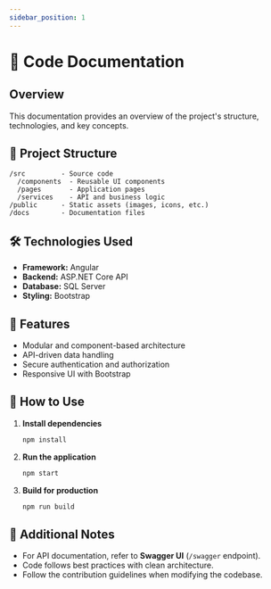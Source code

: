 ```yaml
---
sidebar_position: 1
---
```


# 📘 Code Documentation

## Overview

This documentation provides an overview of the project's structure, technologies, and key concepts.

## 📌 Project Structure

```
/src         - Source code
  /components  - Reusable UI components
  /pages       - Application pages
  /services    - API and business logic
/public      - Static assets (images, icons, etc.)
/docs        - Documentation files
```

## 🛠 Technologies Used

- **Framework:** Angular
- **Backend:** ASP.NET Core API
- **Database:** SQL Server
- **Styling:** Bootstrap

## 🚀 Features

- Modular and component-based architecture
- API-driven data handling
- Secure authentication and authorization
- Responsive UI with Bootstrap

## 📖 How to Use

1. **Install dependencies**
   ```sh
   npm install
   ```
2. **Run the application**
   ```sh
   npm start
   ```
3. **Build for production**
   ```sh
   npm run build
   ```

## 📝 Additional Notes

- For API documentation, refer to **Swagger UI** (`/swagger` endpoint).
- Code follows best practices with clean architecture.
- Follow the contribution guidelines when modifying the codebase.
